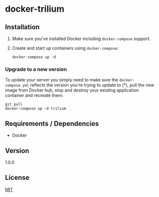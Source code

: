 # docker-trilium
 
## Installation

1. Make sure you've installed Docker including `docker-compose` support.

2. Create and start up containers using `docker-compose`:

    ```
    docker-compose up -d
    ```
 
### Upgrade to a new version

To update your server you simply need to make sure the `docker-compose.yml` reflects the version you're trying to update to (\*),  pull the new image from Docker hub, stop and destroy your existing application container and recreate them:

```
git pull
docker-compose up -d trilium
```

 

 
## Requirements / Dependencies

* Docker

## Version

1.0.0

## License

[MIT](https://opensource.org/license/mit/)
